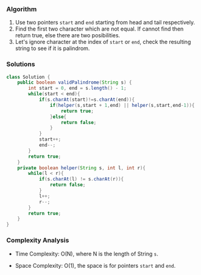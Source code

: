 ### Algorithm

1. Use two pointers `start` and `end` starting from head and tail respectively.
2. Find the first two character which are not equal. If cannot find then return true, else there are two posibilities. 
3. Let's ignore character at the index of `start` or `end`, check the resulting string to see if it is palindrom.

### Solutions

```java
class Solution {
    public boolean validPalindrome(String s) {
        int start = 0, end = s.length() - 1;
        while(start < end){
            if(s.charAt(start)!=s.charAt(end)){
                if(helper(s,start + 1,end) || helper(s,start,end-1)){
                    return true;
                }else{
                    return false;
                }
            }
            start++;
            end--;
        }
        return true;
    }
    private boolean helper(String s, int l, int r){
        while(l < r){
            if(s.charAt(l) != s.charAt(r)){
                return false;
            }
            l++;
            r--;
        }
        return true; 
    }
}
```

### Complexity Analysis

+ Time Complexity: O(N), where N is the length of String `s`.

+ Space Complexity: O(1), the space is for pointers `start` and `end`.